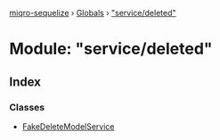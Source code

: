 [miqro-sequelize](../README.md) › [Globals](../globals.md) › ["service/deleted"](_service_deleted_.md)

# Module: "service/deleted"

## Index

### Classes

* [FakeDeleteModelService](../classes/_service_deleted_.fakedeletemodelservice.md)
